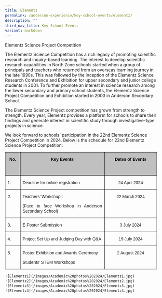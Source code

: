 ```yaml
---
title: Elementz
permalink: /anderson-experience/key-school-events/elementz/
description: ""
third_nav_title: Key School Events
variant: markdown
---
```

Elementz Science Project Competition

The Elementz Science Competition has a rich legacy of promoting scientific research and inquiry-based learning. The interest to develop scientific research capabilities in North Zone schools started when a group of principals and teachers who returned from an overseas learning journey in the late 1990s. This was followed by the inception of the Elementz Science Research Conference and Exhibition for upper secondary and junior college students in 2001. To further promote an interest in science research among the lower secondary and primary school students, the Elementz Science Project Competition and Exhibition started in 2003 in Anderson Secondary School.

The Elementz Science Project competition has grown from strength to strength. Every year, Elementz provides a platform for schools to share their findings and generate interest in scientific study through investigative-type projects in science.

We look forward to schools’ participation in the 22nd Elementz Science Project Competition in 2024. Below is the schedule for 22nd Elementz Science Project Competition:

<table style="border-collapse:collapse;mso-table-layout-alt:fixed;border:none;
 mso-border-alt:solid black .5pt;mso-padding-alt:0in 5.4pt 0in 5.4pt;
 mso-border-insideh:.5pt solid black;mso-border-insidev:.5pt solid black" width="654" cellpadding="0" cellspacing="0" border="1" class="MsoNormalTable"><tbody><tr style="mso-yfti-irow:0;mso-yfti-firstrow:yes"><td style="width:31.25pt;border:solid black 1.0pt;
  mso-border-alt:solid black .5pt;background:silver;padding:0in 5.4pt 0in 5.4pt" valign="top" width="42"><p style="text-align:center" align="center" class="MsoNormal"><b style="mso-bidi-font-weight:normal"><span style="font-family:&quot;Arial&quot;,sans-serif;
  mso-fareast-font-family:Arial;color:black;mso-color-alt:windowtext">No.</span></b><b style="mso-bidi-font-weight:normal"><span style="font-family:&quot;Arial&quot;,sans-serif;
  mso-fareast-font-family:Arial"></span></b></p><p style="text-align:center" align="center" class="MsoNormal"><b style="mso-bidi-font-weight:normal"><span style="font-family:&quot;Arial&quot;,sans-serif;
  mso-fareast-font-family:Arial">&nbsp;</span></b></p></td><td style="width:287.7pt;border:solid black 1.0pt;
  border-left:none;mso-border-left-alt:solid black .5pt;mso-border-alt:solid black .5pt;
  background:silver;padding:0in 5.4pt 0in 5.4pt" valign="top" width="384"><p style="text-align:center" align="center" class="MsoNormal"><b style="mso-bidi-font-weight:normal"><span style="font-family:&quot;Arial&quot;,sans-serif;
  mso-fareast-font-family:Arial;color:black;mso-color-alt:windowtext">Key Events</span></b><b style="mso-bidi-font-weight:normal"><span style="font-family:&quot;Arial&quot;,sans-serif;mso-fareast-font-family:Arial"></span></b></p></td><td style="width:171.55pt;border:solid black 1.0pt;
  border-left:none;mso-border-left-alt:solid black .5pt;mso-border-alt:solid black .5pt;
  background:silver;padding:0in 5.4pt 0in 5.4pt" valign="top" width="229"><p style="text-align:center" align="center" class="MsoNormal"><b style="mso-bidi-font-weight:normal"><span style="font-family:&quot;Arial&quot;,sans-serif;
  mso-fareast-font-family:Arial;color:black;mso-color-alt:windowtext">Dates of Events</span></b><b style="mso-bidi-font-weight:normal"><span style="font-family:&quot;Arial&quot;,sans-serif;mso-fareast-font-family:Arial"></span></b></p></td></tr><tr style="mso-yfti-irow:1"><td style="width:31.25pt;border:solid black 1.0pt;
  border-top:none;mso-border-top-alt:solid black .5pt;mso-border-alt:solid black .5pt;
  padding:0in 5.4pt 0in 5.4pt" valign="top" width="42"><p style="text-align:justify;text-justify:inter-ideograph" class="MsoNormal"><span style="font-family:&quot;Arial&quot;,sans-serif;mso-fareast-font-family:Arial">1.</span></p></td><td style="width:287.7pt;border-top:none;border-left:
  none;border-bottom:solid black 1.0pt;border-right:solid black 1.0pt;
  mso-border-top-alt:solid black .5pt;mso-border-left-alt:solid black .5pt;
  mso-border-alt:solid black .5pt;padding:0in 5.4pt 0in 5.4pt" valign="top" width="384"><p style="text-align:justify;text-justify:inter-ideograph" class="MsoNormal"><span style="font-family:&quot;Arial&quot;,sans-serif;mso-fareast-font-family:Arial">Deadline for online registration</span></p></td><td style="width:171.55pt;border-top:none;border-left:
  none;border-bottom:solid black 1.0pt;border-right:solid black 1.0pt;
  mso-border-top-alt:solid black .5pt;mso-border-left-alt:solid black .5pt;
  mso-border-alt:solid black .5pt;padding:0in 5.4pt 0in 5.4pt" valign="top" width="229"><p style="text-align:center" align="center" class="MsoNormal"><span style="font-family:&quot;Arial&quot;,sans-serif;mso-fareast-font-family:Arial">24 April 2024</span></p></td></tr><tr style="mso-yfti-irow:2"><td style="width:31.25pt;border:solid black 1.0pt;
  border-top:none;mso-border-top-alt:solid black .5pt;mso-border-alt:solid black .5pt;
  padding:0in 5.4pt 0in 5.4pt" valign="top" width="42"><p style="text-align:justify;text-justify:inter-ideograph" class="MsoNormal"><span style="font-family:&quot;Arial&quot;,sans-serif;mso-fareast-font-family:Arial">2.</span></p></td><td style="width:287.7pt;border-top:none;border-left:
  none;border-bottom:solid black 1.0pt;border-right:solid black 1.0pt;
  mso-border-top-alt:solid black .5pt;mso-border-left-alt:solid black .5pt;
  mso-border-alt:solid black .5pt;padding:0in 5.4pt 0in 5.4pt" valign="top" width="384"><p style="text-align:justify;text-justify:inter-ideograph" class="MsoNormal"><span style="font-family:&quot;Arial&quot;,sans-serif;mso-fareast-font-family:Arial">Teachers’ Workshop :</span></p><p style="text-align:justify;text-justify:inter-ideograph" class="MsoNormal"><span style="font-family:&quot;Arial&quot;,sans-serif;mso-fareast-font-family:Arial">(Face to face Workshop in Anderson Secondary School)</span></p></td><td style="width:171.55pt;border-top:none;border-left:
  none;border-bottom:solid black 1.0pt;border-right:solid black 1.0pt;
  mso-border-top-alt:solid black .5pt;mso-border-left-alt:solid black .5pt;
  mso-border-alt:solid black .5pt;padding:0in 5.4pt 0in 5.4pt" valign="top" width="229"><p style="text-align:center" align="center" class="MsoNormal"><span style="font-family:&quot;Arial&quot;,sans-serif;mso-fareast-font-family:Arial">22 March 2024</span></p><p style="text-align:center" align="center" class="MsoNormal"><span style="font-family:&quot;Arial&quot;,sans-serif;mso-fareast-font-family:Arial">&nbsp;</span></p></td></tr><tr style="mso-yfti-irow:3"><td style="width:31.25pt;border:solid black 1.0pt;
  border-top:none;mso-border-top-alt:solid black .5pt;mso-border-alt:solid black .5pt;
  padding:0in 5.4pt 0in 5.4pt" valign="top" width="42"><p style="text-align:justify;text-justify:inter-ideograph" class="MsoNormal"><span style="font-family:&quot;Arial&quot;,sans-serif;mso-fareast-font-family:Arial">3.</span></p></td><td style="width:287.7pt;border-top:none;border-left:
  none;border-bottom:solid black 1.0pt;border-right:solid black 1.0pt;
  mso-border-top-alt:solid black .5pt;mso-border-left-alt:solid black .5pt;
  mso-border-alt:solid black .5pt;padding:0in 5.4pt 0in 5.4pt" valign="top" width="384"><p style="text-align:justify;text-justify:inter-ideograph" class="MsoNormal"><span style="font-family:&quot;Arial&quot;,sans-serif;mso-fareast-font-family:Arial">E-Poster Submission</span></p></td><td style="width:171.55pt;border-top:none;border-left:
  none;border-bottom:solid black 1.0pt;border-right:solid black 1.0pt;
  mso-border-top-alt:solid black .5pt;mso-border-left-alt:solid black .5pt;
  mso-border-alt:solid black .5pt;padding:0in 5.4pt 0in 5.4pt" valign="top" width="229"><p style="text-align:center" align="center" class="MsoNormal"><span style="font-family:&quot;Arial&quot;,sans-serif;mso-fareast-font-family:Arial">3 July 2024</span></p></td></tr><tr style="mso-yfti-irow:4"><td style="width:31.25pt;border:solid black 1.0pt;
  border-top:none;mso-border-top-alt:solid black .5pt;mso-border-alt:solid black .5pt;
  padding:0in 5.4pt 0in 5.4pt" valign="top" width="42"><p style="text-align:justify;text-justify:inter-ideograph" class="MsoNormal"><span style="font-family:&quot;Arial&quot;,sans-serif;mso-fareast-font-family:Arial">4.</span></p></td><td style="width:287.7pt;border-top:none;border-left:
  none;border-bottom:solid black 1.0pt;border-right:solid black 1.0pt;
  mso-border-top-alt:solid black .5pt;mso-border-left-alt:solid black .5pt;
  mso-border-alt:solid black .5pt;padding:0in 5.4pt 0in 5.4pt" valign="top" width="384"><p style="text-align:justify;text-justify:inter-ideograph;
  border:none;mso-padding-alt:31.0pt 31.0pt 31.0pt 31.0pt;mso-border-shadow:
  yes" class="MsoNormal"><span style="font-family:&quot;Arial&quot;,sans-serif;mso-fareast-font-family:
  Arial">Project Set Up and Judging Day with Q&amp;A</span></p></td><td style="width:171.55pt;border-top:none;border-left:
  none;border-bottom:solid black 1.0pt;border-right:solid black 1.0pt;
  mso-border-top-alt:solid black .5pt;mso-border-left-alt:solid black .5pt;
  mso-border-alt:solid black .5pt;padding:0in 5.4pt 0in 5.4pt" valign="top" width="229"><p style="text-align:center" align="center" class="MsoNormal"><span style="font-family:&quot;Arial&quot;,sans-serif;mso-fareast-font-family:Arial">19 July 2024</span></p></td></tr><tr style="mso-yfti-irow:5;mso-yfti-lastrow:yes"><td style="width:31.25pt;border:solid black 1.0pt;
  border-top:none;mso-border-top-alt:solid black .5pt;mso-border-alt:solid black .5pt;
  padding:0in 5.4pt 0in 5.4pt" valign="top" width="42"><p style="text-align:justify;text-justify:inter-ideograph" class="MsoNormal"><span style="font-family:&quot;Arial&quot;,sans-serif;mso-fareast-font-family:Arial">5.</span></p></td><td style="width:287.7pt;border-top:none;border-left:
  none;border-bottom:solid black 1.0pt;border-right:solid black 1.0pt;
  mso-border-top-alt:solid black .5pt;mso-border-left-alt:solid black .5pt;
  mso-border-alt:solid black .5pt;padding:0in 5.4pt 0in 5.4pt" valign="top" width="384"><p style="text-align:justify;text-justify:inter-ideograph;
  border:none;mso-padding-alt:31.0pt 31.0pt 31.0pt 31.0pt;mso-border-shadow:
  yes" class="MsoNormal"><span style="font-family:&quot;Arial&quot;,sans-serif;mso-fareast-font-family:
  Arial">Poster Exhibition and Awards Ceremony</span></p><p style="text-align:justify;text-justify:inter-ideograph;
  border:none;mso-padding-alt:31.0pt 31.0pt 31.0pt 31.0pt;mso-border-shadow:
  yes" class="MsoNormal"><span style="font-family:&quot;Arial&quot;,sans-serif;mso-fareast-font-family:
  Arial">Students’ STEM Workshops</span></p></td><td style="width:171.55pt;border-top:none;border-left:
  none;border-bottom:solid black 1.0pt;border-right:solid black 1.0pt;
  mso-border-top-alt:solid black .5pt;mso-border-left-alt:solid black .5pt;
  mso-border-alt:solid black .5pt;padding:0in 5.4pt 0in 5.4pt" valign="top" width="229"><p style="text-align:center" align="center" class="MsoNormal"><span style="font-family:&quot;Arial&quot;,sans-serif;mso-fareast-font-family:Arial">2 August 2024</span></p></td></tr></tbody></table>
	
	![Elementz1](/images/Academic%20photos%202024/Elementz1.jpg)
	![Elementz2](/images/Academic%20photos%202024/Elementz2.jpg)
	![Elementz3](/images/Academic%20photos%202024/Elementz3.jpg)
	![Elementz4](/images/Academic%20photos%202024/Elementz4.jpg)